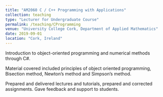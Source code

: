```yaml
---
title: "AM2060 C / C++ Programming with Applications"
collection: teaching
type: "Lecturer for Undergraduate Course"
permalink: /teaching/CProgramming
venue: "University College Cork, Department of Applied Mathematics"
date: 2019-09-01
location: "Cork, Ireland"
---
```


Introduction to object-oriented programming and numerical methods through C#.

Material covered included principles of object oriented programming, Bisection method, Newton’s method and Simpson’s method.

Prepared and delivered lectures and tutorials, prepared and corrected assignments. Gave feedback and support to students.
